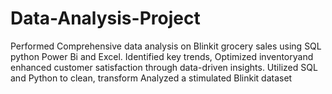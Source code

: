 # Data-Analysis-Project
Performed Comprehensive data analysis on Blinkit grocery sales using SQL python Power Bi and Excel. Identified key trends, Optimized inventoryand enhanced customer satisfaction through data-driven insights. Utilized SQL and Python to clean, transform Analyzed a stimulated Blinkit dataset
